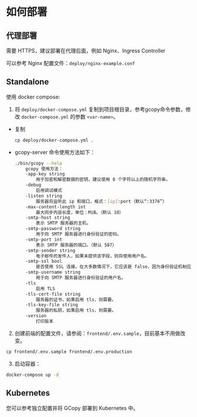 # 如何部署

## 代理部署

需要 HTTPS，建议部署在代理后面，例如 Nginx、Ingress Controller

可以参考 Nginx 配置文件：`deploy/nginx-example.conf`

## Standalone

使用 docker compose:

1. 将 `deploy/docker-compose.yml` 复制到项目根目录，参考gcopy命令参数，修改 `docker-compose.yml` 的参数 `<var-name>`。

- 复制

    ```bash
    cp deploy/docker-compose.yml .
    ```

- gcopy-server 命令使用方法如下：

    ```bash
    ./bin/gcopy --help
        gcopy 使用方法：
        -app-key string
        	用于加密和解密数据的密钥，建议使用 8 个字符以上的随机字符串。
        -debug
        	启用调试模式
        -listen string
        	服务器将监听此 ip 和端口，格式：[ip]:port（默认“:3376”）
        -max-content-length int
        	最大同步内容长度，单位：MiB。（默认 10）
        -smtp-host string
        	表示 SMTP 服务器的主机。
        -smtp-password string
        	用于向 SMTP 服务器进行身份验证的密码。
        -smtp-port int
        	表示 SMTP 服务器的端口。（默认 587）
        -smtp-sender string
        	电子邮件的发件人，如果未提供该字段，则将使用用户名。
        -smtp-ssl bool
        	是否使用 SSL 连接。在大多数情况下，它应该是 false，因为身份验证机制应该使用 STARTTLS 扩展。
        -smtp-username string
        	用于向 SMTP 服务器进行身份验证的用户名。
        -tls
        	启用 TLS
        -tls-cert-file string
        	服务器的证书，如果启用 tls，则需要。
        -tls-key-file string
        	服务器的私钥，如果启用 tls，则需要。
        -version
        	打印版本
    ```

2. 创建前端的配置文件，请参阅：`frontend/.env.sample`，目前基本不用做改变。
```bash
cp frontend/.env.sample frontend/.env.production
```
3. 启动容器：

```sh
docker-compose up -d
```

## Kubernetes

您可以参考独立配置并将 GCopy 部署到 Kubernetes 中。
